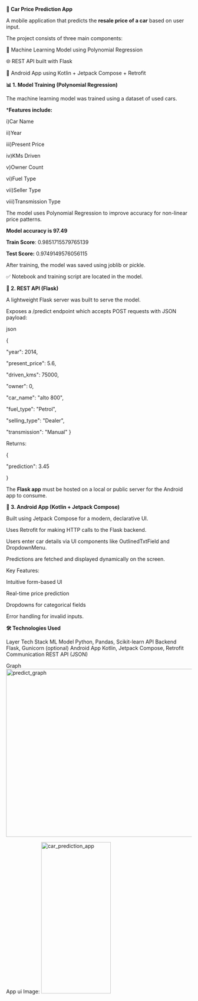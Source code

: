 **🚗 Car Price Prediction App**

A mobile application that predicts the **resale price of a car** based on user input.

The project consists of three main components:

🔬 Machine Learning Model using Polynomial Regression

🌐 REST API built with Flask

📱 Android App using Kotlin + Jetpack Compose + Retrofit

**📊 1. Model Training (Polynomial Regression)**

The machine learning model was trained using a dataset of used cars.

***Features include:**

i)Car Name

ii)Year

iii)Present Price

iv)KMs Driven

v)Owner Count

vi)Fuel Type

vii)Seller Type

viii)Transmission Type


The model uses Polynomial Regression to improve accuracy for non-linear price patterns.

**Model accuracy is 97.49**

**Train Score**: 0.9851715579765139

**Test Score:** 0.9749149576056115

After training, the model was saved using joblib or pickle.

✅ Notebook and training script are located in the model.


**🧪 2. REST API (Flask)**

A lightweight Flask server was built to serve the model.

Exposes a /predict endpoint which accepts POST requests with JSON payload:

json

{

  "year": 2014,
  
  "present_price": 5.6,
  
  "driven_kms": 75000,
  
  "owner": 0,
  
  "car_name": "alto 800",
  
  "fuel_type": "Petrol",
  
  "selling_type": "Dealer",

  
  "transmission": "Manual"
}

Returns:

{

  "prediction": 3.45
  
}

The **Flask app** must be hosted on a local or public server for the Android app to consume.


**📱 3. Android App (Kotlin + Jetpack Compose)**

Built using Jetpack Compose for a modern, declarative UI.

Uses Retrofit for making HTTP calls to the Flask backend.

Users enter car details via UI components like OutlinedTxtField and DropdownMenu.

Predictions are fetched and displayed dynamically on the screen.

Key Features:

Intuitive form-based UI

Real-time price prediction

Dropdowns for categorical fields

Error handling for invalid inputs.


**🛠 Technologies Used**

Layer	           Tech Stack
ML Model	      Python, Pandas, Scikit-learn
API Backend    	Flask, Gunicorn (optional)
Android App	    Kotlin, Jetpack Compose, Retrofit
Communication	  REST API (JSON)


Graph
<img width="562" height="455" alt="predict_graph" src="https://github.com/user-attachments/assets/c9171b6c-1ae7-4450-86c1-c48735baae77" />


App ui Image:
<img width="189" height="410" alt="car_prediction_app" src="https://github.com/user-attachments/assets/bca53c40-cf7a-4a88-9e06-68a55268dea7" />


